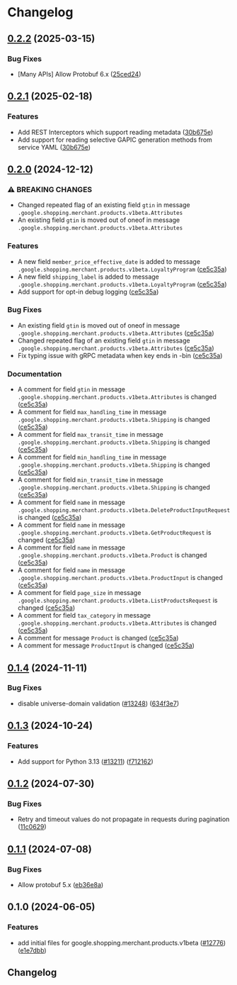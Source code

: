 # Changelog

## [0.2.2](https://github.com/googleapis/google-cloud-python/compare/google-shopping-merchant-products-v0.2.1...google-shopping-merchant-products-v0.2.2) (2025-03-15)


### Bug Fixes

* [Many APIs] Allow Protobuf 6.x ([25ced24](https://github.com/googleapis/google-cloud-python/commit/25ced2444528a1dc6a22daa32b82b844961f1b75))

## [0.2.1](https://github.com/googleapis/google-cloud-python/compare/google-shopping-merchant-products-v0.2.0...google-shopping-merchant-products-v0.2.1) (2025-02-18)


### Features

* Add REST Interceptors which support reading metadata ([30b675e](https://github.com/googleapis/google-cloud-python/commit/30b675e7e9eaee87f9e7bdf4dc910b01f6a3044f))
* Add support for reading selective GAPIC generation methods from service YAML ([30b675e](https://github.com/googleapis/google-cloud-python/commit/30b675e7e9eaee87f9e7bdf4dc910b01f6a3044f))

## [0.2.0](https://github.com/googleapis/google-cloud-python/compare/google-shopping-merchant-products-v0.1.4...google-shopping-merchant-products-v0.2.0) (2024-12-12)


### ⚠ BREAKING CHANGES

* Changed repeated flag of an existing field `gtin` in message `.google.shopping.merchant.products.v1beta.Attributes`
* An existing field `gtin` is moved out of oneof in message `.google.shopping.merchant.products.v1beta.Attributes`

### Features

* A new field `member_price_effective_date` is added to message `.google.shopping.merchant.products.v1beta.LoyaltyProgram` ([ce5c35a](https://github.com/googleapis/google-cloud-python/commit/ce5c35ad8b98f548a3dc8bd862646702b1d9974b))
* A new field `shipping_label` is added to message `.google.shopping.merchant.products.v1beta.LoyaltyProgram` ([ce5c35a](https://github.com/googleapis/google-cloud-python/commit/ce5c35ad8b98f548a3dc8bd862646702b1d9974b))
* Add support for opt-in debug logging ([ce5c35a](https://github.com/googleapis/google-cloud-python/commit/ce5c35ad8b98f548a3dc8bd862646702b1d9974b))


### Bug Fixes

* An existing field `gtin` is moved out of oneof in message `.google.shopping.merchant.products.v1beta.Attributes` ([ce5c35a](https://github.com/googleapis/google-cloud-python/commit/ce5c35ad8b98f548a3dc8bd862646702b1d9974b))
* Changed repeated flag of an existing field `gtin` in message `.google.shopping.merchant.products.v1beta.Attributes` ([ce5c35a](https://github.com/googleapis/google-cloud-python/commit/ce5c35ad8b98f548a3dc8bd862646702b1d9974b))
* Fix typing issue with gRPC metadata when key ends in -bin ([ce5c35a](https://github.com/googleapis/google-cloud-python/commit/ce5c35ad8b98f548a3dc8bd862646702b1d9974b))


### Documentation

* A comment for field `gtin` in message `.google.shopping.merchant.products.v1beta.Attributes` is changed ([ce5c35a](https://github.com/googleapis/google-cloud-python/commit/ce5c35ad8b98f548a3dc8bd862646702b1d9974b))
* A comment for field `max_handling_time` in message `.google.shopping.merchant.products.v1beta.Shipping` is changed ([ce5c35a](https://github.com/googleapis/google-cloud-python/commit/ce5c35ad8b98f548a3dc8bd862646702b1d9974b))
* A comment for field `max_transit_time` in message `.google.shopping.merchant.products.v1beta.Shipping` is changed ([ce5c35a](https://github.com/googleapis/google-cloud-python/commit/ce5c35ad8b98f548a3dc8bd862646702b1d9974b))
* A comment for field `min_handling_time` in message `.google.shopping.merchant.products.v1beta.Shipping` is changed ([ce5c35a](https://github.com/googleapis/google-cloud-python/commit/ce5c35ad8b98f548a3dc8bd862646702b1d9974b))
* A comment for field `min_transit_time` in message `.google.shopping.merchant.products.v1beta.Shipping` is changed ([ce5c35a](https://github.com/googleapis/google-cloud-python/commit/ce5c35ad8b98f548a3dc8bd862646702b1d9974b))
* A comment for field `name` in message `.google.shopping.merchant.products.v1beta.DeleteProductInputRequest` is changed ([ce5c35a](https://github.com/googleapis/google-cloud-python/commit/ce5c35ad8b98f548a3dc8bd862646702b1d9974b))
* A comment for field `name` in message `.google.shopping.merchant.products.v1beta.GetProductRequest` is changed ([ce5c35a](https://github.com/googleapis/google-cloud-python/commit/ce5c35ad8b98f548a3dc8bd862646702b1d9974b))
* A comment for field `name` in message `.google.shopping.merchant.products.v1beta.Product` is changed ([ce5c35a](https://github.com/googleapis/google-cloud-python/commit/ce5c35ad8b98f548a3dc8bd862646702b1d9974b))
* A comment for field `name` in message `.google.shopping.merchant.products.v1beta.ProductInput` is changed ([ce5c35a](https://github.com/googleapis/google-cloud-python/commit/ce5c35ad8b98f548a3dc8bd862646702b1d9974b))
* A comment for field `page_size` in message `.google.shopping.merchant.products.v1beta.ListProductsRequest` is changed ([ce5c35a](https://github.com/googleapis/google-cloud-python/commit/ce5c35ad8b98f548a3dc8bd862646702b1d9974b))
* A comment for field `tax_category` in message `.google.shopping.merchant.products.v1beta.Attributes` is changed ([ce5c35a](https://github.com/googleapis/google-cloud-python/commit/ce5c35ad8b98f548a3dc8bd862646702b1d9974b))
* A comment for message `Product` is changed ([ce5c35a](https://github.com/googleapis/google-cloud-python/commit/ce5c35ad8b98f548a3dc8bd862646702b1d9974b))
* A comment for message `ProductInput` is changed ([ce5c35a](https://github.com/googleapis/google-cloud-python/commit/ce5c35ad8b98f548a3dc8bd862646702b1d9974b))

## [0.1.4](https://github.com/googleapis/google-cloud-python/compare/google-shopping-merchant-products-v0.1.3...google-shopping-merchant-products-v0.1.4) (2024-11-11)


### Bug Fixes

* disable universe-domain validation ([#13248](https://github.com/googleapis/google-cloud-python/issues/13248)) ([634f3e7](https://github.com/googleapis/google-cloud-python/commit/634f3e740926506654efa82a4f7a8d5f7e3cf6ba))

## [0.1.3](https://github.com/googleapis/google-cloud-python/compare/google-shopping-merchant-products-v0.1.2...google-shopping-merchant-products-v0.1.3) (2024-10-24)


### Features

* Add support for Python 3.13 ([#13211](https://github.com/googleapis/google-cloud-python/issues/13211)) ([f712162](https://github.com/googleapis/google-cloud-python/commit/f712162c01f065da29fffbbed1e856a1f3876b1b))

## [0.1.2](https://github.com/googleapis/google-cloud-python/compare/google-shopping-merchant-products-v0.1.1...google-shopping-merchant-products-v0.1.2) (2024-07-30)


### Bug Fixes

* Retry and timeout values do not propagate in requests during pagination ([11c0629](https://github.com/googleapis/google-cloud-python/commit/11c06293cef3391f5fb433d5de26c066943082d0))

## [0.1.1](https://github.com/googleapis/google-cloud-python/compare/google-shopping-merchant-products-v0.1.0...google-shopping-merchant-products-v0.1.1) (2024-07-08)


### Bug Fixes

* Allow protobuf 5.x ([eb36e8a](https://github.com/googleapis/google-cloud-python/commit/eb36e8a5e779717977132f605aa2ebc3cad78517))

## 0.1.0 (2024-06-05)


### Features

* add initial files for google.shopping.merchant.products.v1beta ([#12776](https://github.com/googleapis/google-cloud-python/issues/12776)) ([e1e7dbb](https://github.com/googleapis/google-cloud-python/commit/e1e7dbb1e65883436fdc520f96caabfcf9ab7b46))

## Changelog
